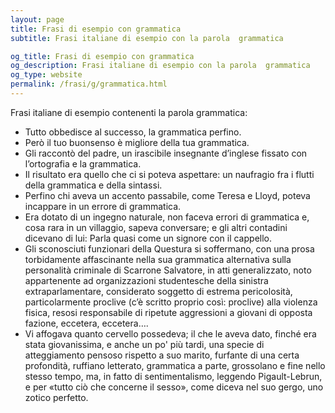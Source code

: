 ```yaml
---
layout: page
title: Frasi di esempio con grammatica 
subtitle: Frasi italiane di esempio con la parola  grammatica

og_title: Frasi di esempio con grammatica 
og_description: Frasi italiane di esempio con la parola  grammatica
og_type: website
permalink: /frasi/g/grammatica.html
---
```


Frasi italiane di esempio contenenti la parola grammatica:


- Tutto obbedisce al successo, la grammatica perfino.
- Però il tuo buonsenso è migliore della tua grammatica.
- Gli raccontò del padre, un irascibile insegnante d’inglese fissato con l’ortografia e la grammatica.
- Il risultato era quello che ci si poteva aspettare: un naufragio fra i flutti della grammatica e della sintassi.
- Perfino chi aveva un accento passabile, come Teresa e Lloyd, poteva incappare in un errore di grammatica.
- Era dotato di un ingegno naturale, non faceva errori di grammatica e, cosa rara in un villaggio, sapeva conversare; e gli altri contadini dicevano di lui: Parla quasi come un signore con il cappello.
- Gli sconosciuti funzionari della Questura si soffermano, con una prosa torbidamente affascinante nella sua grammatica alternativa sulla personalità criminale di Scarrone Salvatore, in atti generalizzato, noto appartenente ad organizzazioni studentesche della sinistra extraparlamentare, considerato soggetto di estrema pericolosità, particolarmente proclive (c’è scritto proprio così: proclive) alla violenza fisica, resosi responsabile di ripetute aggressioni a giovani di opposta fazione, eccetera, eccetera….
- Vi affogava quanto cervello possedeva; il che le aveva dato, finché era stata giovanissima, e anche un po' più tardi, una specie di atteggiamento pensoso rispetto a suo marito, furfante di una certa profondità, ruffiano letterato, grammatica a parte, grossolano e fine nello stesso tempo, ma, in fatto di sentimentalismo, leggendo Pigault-Lebrun, e per «tutto ciò che concerne il sesso», come diceva nel suo gergo, uno zotico perfetto.
